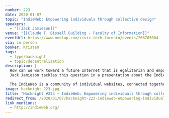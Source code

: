 ```yaml
---
number: 223
date: 2020-01-07
topic: "IndieWeb: Empowering individuals through collective design"
speakers:
  - "[[Jack Jamieson]]"
venue: "[[Claude T. Bissell Building - Faculty of Information]]"
eventUrl: https://www.meetup.com/civic-tech-toronto/events/266705084
via: in-person
booker: Kristen
tags:
  - type/hacknight
  - topic/decentralization
description: |-
  How can we work toward a future Internet that is egalitarian and empowering? 
  Jack Jamieson tackles this question in a presentation about the IndieWeb. 

  The IndieWeb is a community of individual websites, connected together as an alternative to corporate platforms. This talk will discuss IndieWeb's creators inscribe their values into a large heterogeneous system.
image: hacknight_223.jpg
title: "Hacknight #223 – IndieWeb: Empowering individuals through collective design"
redirect_from: /2020/01/07/hacknight-223-indieweb-empowering-individuals-through-collective-design-with-jack-jamieson/
link_mentions:
  - http://indieweb.org/
---
```

